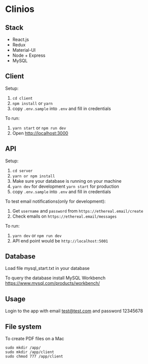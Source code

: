 # Clinios

## Stack

- React.js
- Redux
- Material-UI
- Node + Express
- MySQL

## Client

Setup:

1. `cd client`
2. `npm install` or `yarn`
3. copy `.env.sample` into `.env` and fill in credentials

To run:

1. `yarn start` or `npm run dev`
2. Open [http://localhost:3000](http://localhost:3000)

## API

Setup:

1. `cd server`
2. `yarn or npm install`
3. Make sure your database is running on your machine
4. `yarn dev` for development `yarn start` for production
5. copy `.env.sample` into `.env` and fill in credentials

To test email notifications(only for development):

1. Get `username` and `password` from `https://ethereal.email/create`
2. Check emails on `https://ethereal.email/messages`

To run:

1. `yarn dev` or `npm run dev`
2. API end point would be `http://localhost:5001`

## Database

Load file mysql_start.txt in your database

To query the database install MySQL Workbench
https://www.mysql.com/products/workbench/

## Usage

Login to the app with email test@test.com and password 12345678

## File system

To create PDF files on a Mac

    sudo mkdir /app/
    sudo mkdir /app/client
    sudo chmod 777 /app/client
